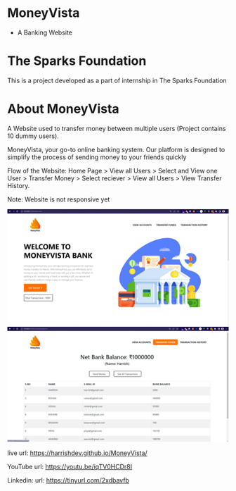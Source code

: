 # MoneyVista
- A Banking Website
# The Sparks Foundation
This is a project developed as a part of internship in The Sparks Foundation
# About MoneyVista
A Website used to transfer money between multiple users (Project contains 10 dummy users).

MoneyVista, your go-to online banking system. Our platform is designed to simplify the process of sending money to your friends quickly

Flow of the Website: Home Page > View all Users > Select and View one User > Transfer Money > Select reciever > View all Users > View Transfer History.

Note: Website is not responsive yet

![Screenshot](homepage.png)
![Screenshot](transactionpage.png)

live url: https://harrishdev.github.io/MoneyVista/

YouTube url: https://youtu.be/iqTV0HCDr8I

Linkedin: url: https://tinyurl.com/2xdbavfb


